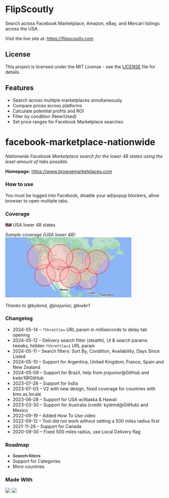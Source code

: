 # FlipScoutly

Search across Facebook Marketplace, Amazon, eBay, and Mercari listings across the USA.

Visit the live site at:
<a href="https://flipscoutly.com/" target="_blank">https://flipscoutly.com</a>

## License

This project is licensed under the MIT License - see the [LICENSE](LICENSE) file for details.

## Features

- Search across multiple marketplaces simultaneously
- Compare prices across platforms
- Calculate potential profits and ROI
- Filter by condition (New/Used)
- Set price ranges for Facebook Marketplace searches

# facebook-marketplace-nationwide

_Nationwide Facebook Marketplace search for the lower 48 states using the least amount of tabs possible._

**Homepage:**
<a href="https://www.browsemarketplaces.com/" target="_blank">https://www.browsemarketplaces.com</a>

### How to use

You must be logged into Facebook, disable your ad/popup blockers, allow browser to open multiple tabs.

### Coverage

<img src="public/flags/usa_48.png" alt="USA 48 states flag" width="20"> USA lower 48 states<br/>

_Sample coverage (USA lower 48):<br/>_
<img src="public/coverage-usa.jpg" alt="USA flag" width="400">

_Thanks to @kylemd, @jnsjunior, @kwbr1_

### Changelog

- 2024-05-14 – `?throttle=` URL param in milliseconds to delay tab opening
- 2024-05-12 – Delivery search filter (stealth), UI & search params tweaks, hidden `?throttle=1` URL param
- 2024-05-11 – Search filters: Sort By, Condition, Availability, Days Since Listed
- 2024-05-10 – Support for Argentina, United Kingdom, France, Spain and New Zealand
- 2024-05-09 – Support for Brazil, help from jnsjunior@GitHub and kwbr1@GitHub
- 2023-07-28 – Support for India
- 2023-07-03 – V2 with new design, fixed coverage for countries with kms as locale
- 2023-06-28 – Support for USA w/Alaska & Hawaii
- 2023-03-30 – Support for Australia (credit: kylemd@GitHub) and Mexico
- 2022-09-19 – Added How To Use video
- 2022-09-12 – Tool did not work without setting a 500 miles radius first
- 2021-11-28 – Support for Canada
- 2020-09-30 – Fixed 500 miles radius, use Local Delivery flag

### Roadmap

- ~~Search filters~~
- Support for Categories
- More countries

### Made With

<img src="https://img.shields.io/badge/next%20js-000000?style=for-the-badge&logo=nextdotjs&logoColor=white" /> <img src="https://img.shields.io/badge/shadcn%2Fui-000000?style=for-the-badge&logo=shadcnui&logoColor=white" />
